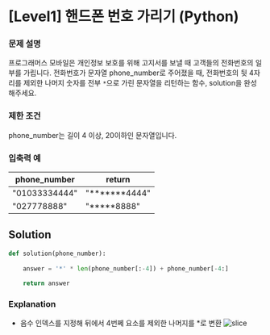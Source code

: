 # [Level1] 핸드폰 번호 가리기 (Python)

### 문제 설명
프로그래머스 모바일은 개인정보 보호를 위해 고지서를 보낼 때 고객들의 전화번호의 일부를 가립니다.
전화번호가 문자열 phone_number로 주어졌을 때, 전화번호의 뒷 4자리를 제외한 나머지 숫자를 전부 `*`으로 가린 문자열을 리턴하는 함수, solution을 완성해주세요.

### 제한 조건
phone_number는 길이 4 이상, 20이하인 문자열입니다.

### 입축력 예
|phone_number|return|
|---|---|
|"01033334444"|"*******4444"|
|"027778888"|"*****8888"|

## Solution
```python
def solution(phone_number):
    
    answer = '*' * len(phone_number[:-4]) + phone_number[-4:]
    
    return answer
```

### Explanation
- 음수 인덱스를 지정해 뒤에서 4번쩨 요소를 제외한 나머지를 *로 변환
![slice](https://github.com/britko/programmers-coding-test/blob/master/images)